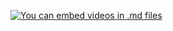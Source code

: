 [![You can embed videos in .md files](https://img.youtube.com/vi/RGOj5yH7evk/maxresdefault.jpg)](https://youtu.be/dQw4w9WgXcQ)
